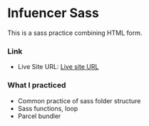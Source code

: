 # Infuencer Sass

This is a sass practice combining HTML form.

### Link

- Live Site URL: [Live site URL ](https://handy-toad.surge.sh/)

### What I practiced

- Common practice of sass folder structure
- Sass functions, loop
- Parcel bundler
